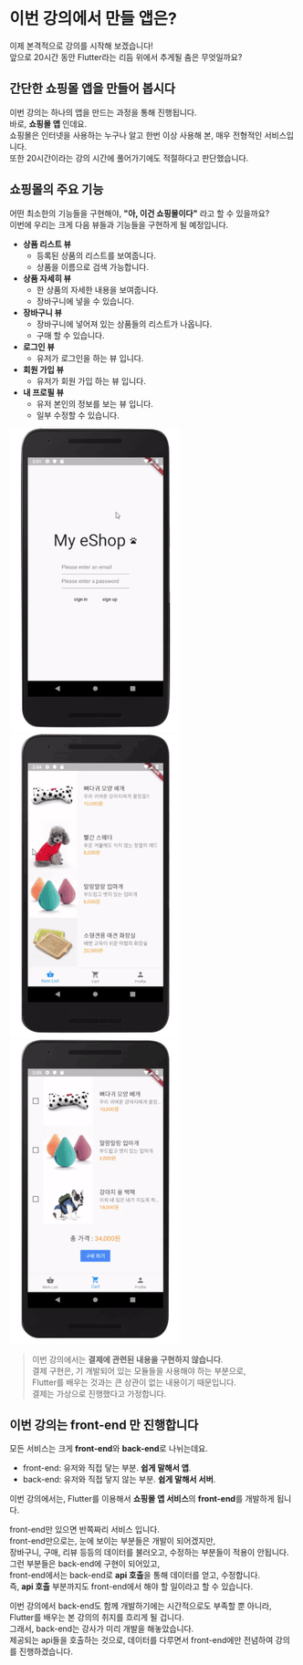 # 이번 강의에서 만들 앱은?
이제 본격적으로 강의를 시작해 보겠습니다!  
앞으로 20시간 동안 Flutter라는 리듬 위에서 추게될 춤은 무엇일까요?  

## 간단한 쇼핑몰 앱을 만들어 봅시다
이번 강의는 하나의 앱을 만드는 과정을 통해 진행됩니다.  
바로, **쇼핑몰 앱** 인데요.  
쇼핑몰은 인터넷을 사용하는 누구나 알고 한번 이상 사용해 본, 매우 전형적인 서비스입니다.  
또한 20시간이라는 강의 시간에 풀어가기에도 적절하다고 판단했습니다.  

## 쇼핑몰의 주요 기능
어떤 최소한의 기능들을 구현해야, **"아, 이건 쇼핑몰이다"** 라고 할 수 있을까요?  
이번에 우리는 크게 다음 뷰들과 기능들을 구현하게 될 예정입니다.  
- **상품 리스트 뷰**  
  - 등록된 상품의 리스트를 보여줍니다.  
  - 상품을 이름으로 검색 가능합니다.  
- **상품 자세히 뷰**
  - 한 상품의 자세한 내용을 보여줍니다.
  - 장바구니에 넣을 수 있습니다.
- **장바구니 뷰**
  - 장바구니에 넣어져 있는 상품들의 리스트가 나옵니다.
  - 구매 할 수 있습니다.
- **로그인 뷰**
  - 유저가 로그인을 하는 뷰 입니다.
- **회원 가입 뷰**
  - 유저가 회원 가입 하는 뷰 입니다.
- **내 프로필 뷰**
  - 유저 본인의 정보를 보는 뷰 입니다.
  - 일부 수정할 수 있습니다.

![example image 1](images/flutter_실습1.gif)
![example image 2](images/flutter_실습2.gif)
![example image 3](images/flutter_실습3.gif)

> 이번 강의에서는 **결제에 관련된 내용을 구현하지 않습니다**.  
> 결제 구현은, 기 개발되어 있는 모듈들을 사용해야 하는 부분으로,  
> Flutter를 배우는 것과는 큰 상관이 없는 내용이기 때문입니다.  
> 결제는 가상으로 진행했다고 가정합니다.  

## 이번 강의는 front-end 만 진행합니다
모든 서비스는 크게 **front-end**와 **back-end**로 나뉘는데요.  
- front-end: 유저와 직접 닿는 부분. **쉽게 말해서 앱**.
- back-end: 유저와 직접 닿지 않는 부분. **쉽게 말해서 서버**.

이번 강의에서는, Flutter를 이용해서 **쇼핑몰 앱 서비스**의 **front-end**를 개발하게 됩니다.  

front-end만 있으면 반쪽짜리 서비스 입니다.  
front-end만으로는, 눈에 보이는 부분들은 개발이 되어겠지만,  
장바구니, 구매, 리뷰 등등의 데이터를 불러오고, 수정하는 부분들이 적용이 안됩니다.  
그런 부분들은 back-end에 구현이 되어있고,  
front-end에서는 back-end로 **api 호출**을 통해 데이터를 얻고, 수정합니다.  
즉, **api 호출** 부분까지도 front-end에서 해야 할 일이라고 할 수 있습니다.  

이번 강의에서 back-end도 함께 개발하기에는 시간적으로도 부족할 뿐 아니라,  
Flutter를 배우는 본 강의의 취지를 흐리게 될 겁니다.  
그래서, back-end는 강사가 미리 개발을 해놓았습니다.  
제공되는 api들을 호출하는 것으로, 데이터를 다루면서 front-end에만 전념하여 강의를 진행하겠습니다.  